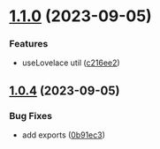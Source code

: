 # [1.1.0](https://github.com/MutantNFTs/cardano-utils/compare/v1.0.4...v1.1.0) (2023-09-05)


### Features

* useLovelace util ([c216ee2](https://github.com/MutantNFTs/cardano-utils/commit/c216ee28ea2d2d09a5b815e5da96048e8ab2ce56))

## [1.0.4](https://github.com/MutantNFTs/cardano-utils/compare/v1.0.3...v1.0.4) (2023-09-05)


### Bug Fixes

* add exports ([0b91ec3](https://github.com/MutantNFTs/cardano-utils/commit/0b91ec3d3c5a54788de5e3de2c532e71d4b2259f))
